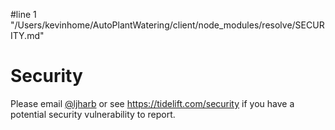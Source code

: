 #line 1 "/Users/kevinhome/AutoPlantWatering/client/node_modules/resolve/SECURITY.md"
# Security

Please email [@ljharb](https://github.com/ljharb) or see https://tidelift.com/security if you have a potential security vulnerability to report.
